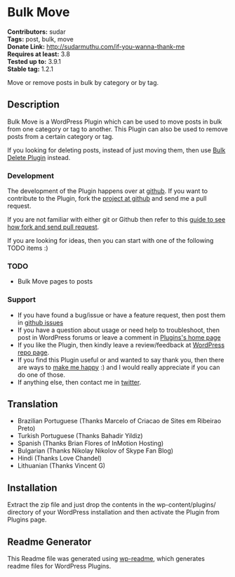 # Bulk Move #
**Contributors:** sudar  
**Tags:** post, bulk, move  
**Donate Link:** http://sudarmuthu.com/if-you-wanna-thank-me  
**Requires at least:** 3.8  
**Tested up to:** 3.9.1  
**Stable tag:** 1.2.1  

Move or remove posts in bulk by category or by tag.

## Description ##

Bulk Move is a WordPress Plugin which can be used to move posts in bulk from one category or tag to another. This Plugin can also be used to remove posts from a certain category or tag.

If you looking for deleting posts, instead of just moving them, then use [Bulk Delete Plugin][2] instead.

### Development

The development of the Plugin happens over at [github][6]. If you want to contribute to the Plugin, fork the [project at github][6] and send me a pull request.

If you are not familiar with either git or Github then refer to this [guide to see how fork and send pull request](http://sudarmuthu.com/blog/contributing-to-project-hosted-in-github).

If you are looking for ideas, then you can start with one of the following TODO items :)

### TODO

- Bulk Move pages to posts

### Support

- If you have found a bug/issue or have a feature request, then post them in [github issues][7]
- If you have a question about usage or need help to troubleshoot, then post in WordPress forums or leave a comment in [Plugins's home page][1]
- If you like the Plugin, then kindly leave a review/feedback at [WordPress repo page][8].
- If you find this Plugin useful or and wanted to say thank you, then there are ways to [make me happy](http://sudarmuthu.com/if-you-wanna-thank-me) :) and I would really appreciate if you can do one of those.
- If anything else, then contact me in [twitter][3].

 [1]: http://sudarmuthu.com/wordpress/bulk-move
 [2]: http://sudarmuthu.com/wordpress/bulk-delete
 [3]: http://twitter.com/sudarmuthu
 [4]: http://sudarmuthu.com/blog
 [5]: http://sudarmuthu.com/wordpress
 [6]: https://github.com/sudar/bulk-move
 [7]: https://github.com/sudar/bulk-move/issues
 [8]: http://wordpress.org/extend/plugins/bulk-move/

## Translation ##

*   Brazilian Portuguese (Thanks Marcelo of Criacao de Sites em Ribeirao Preto)
*   Turkish Portuguese (Thanks Bahadir Yildiz)
*   Spanish (Thanks Brian Flores of InMotion Hosting)
*   Bulgarian (Thanks Nikolay Nikolov of Skype Fan Blog)
*   Hindi (Thanks Love Chandel)
*   Lithuanian (Thanks Vincent G)

## Installation ##

Extract the zip file and just drop the contents in the wp-content/plugins/ directory of your WordPress installation and then activate the Plugin from Plugins page.

## Readme Generator ##

This Readme file was generated using <a href = 'http://sudarmuthu.com/wordpress/wp-readme'>wp-readme</a>, which generates readme files for WordPress Plugins.
